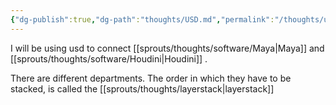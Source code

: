 ```yaml
---
{"dg-publish":true,"dg-path":"thoughts/USD.md","permalink":"/thoughts/usd/","hide":true}
---
```


I will be using usd to connect [[sprouts/thoughts/software/Maya\|Maya]] and [[sprouts/thoughts/software/Houdini\|Houdini]] . 

There are different departments. The order in which they have to be stacked, is called the [[sprouts/thoughts/layerstack\|layerstack]] 